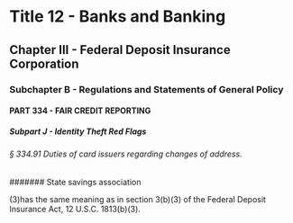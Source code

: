 
# Title 12 - Banks and Banking
## Chapter III - Federal Deposit Insurance Corporation
### Subchapter B - Regulations and Statements of General Policy
#### PART 334 - FAIR CREDIT REPORTING
##### Subpart J - Identity Theft Red Flags
###### § 334.91 Duties of card issuers regarding changes of address.
####### State savings association

(3)has the same meaning as in section 3(b)(3) of the Federal Deposit Insurance Act, 12 U.S.C. 1813(b)(3).
